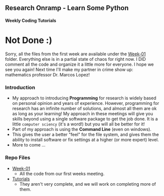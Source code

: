 ## Research Onramp - Learn Some Python
#### Weekly Coding Tutorials

# Not Done :) 

Sorry, all the files from the first week are available under the [Week-01](Week-01/README.md) folder. Everything else is in a partial state of chaos for right now. I DID comment all the code and organize it a little more for everyone. I hope we see you again! Next time I'll make my partner in crime show up: mathematics professor Dr. Marcos Lopez!

### Introduction

- My approach to introducing **Programming** for research is widely based on personal opinion and years of experience. However, programming for research has an infinite number of solutions, and almost all them are ok as long as your learning!  My approach in these meetings will give you skills beyond using a single software package to get the job done. It is a little `computer sciency` (it's a word!) but you will all be better for it!
- Part of my approach is using the **Command Line** (even on windows).
- This gives the user a better "feel" for the file system, and gives them the ability to install software or fix settings at a higher (or more expert) level. 
- More to come ... 

### Repo Files

- [Week-01](Week-01/README.md)
  - All the code from our first weeks meeting.
- [Tutorials](Tutorials/README.md)
  - They aren't very complete, and we will work on completing more of them.
